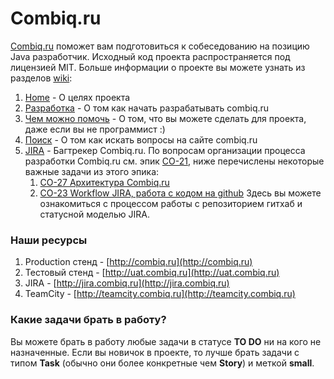# Сombiq.ru
[Combiq.ru](http://combiq.ru) поможет вам подготовиться к собеседованию на позицию Java разработчик. Исходный код проекта распространяется под лицензией MIT. Больше информации о проекте вы можете узнать из разделов [wiki](https://github.com/atott/combiq/wiki):

1. [Home](https://github.com/atott/combiq/wiki) - О целях проекта
2. [Разработка](https://github.com/atott/combiq/wiki/%D0%A0%D0%B0%D0%B7%D1%80%D0%B0%D0%B1%D0%BE%D1%82%D0%BA%D0%B0) - О том как начать разрабатывать combiq.ru
3. [Чем можно помочь](https://github.com/atott/combiq/wiki/%D0%A7%D0%B5%D0%BC-%D0%BC%D0%BE%D0%B6%D0%BD%D0%BE-%D0%BF%D0%BE%D0%BC%D0%BE%D1%87%D1%8C) - О том, что вы можете сделать для проекта, даже если вы не программист :)
4. [Поиск](https://github.com/atott/combiq/wiki/%D0%9F%D0%BE%D0%B8%D1%81%D0%BA) - О том как искать вопросы на сайте combiq.ru
5. [JIRA](http://jira.combiq.ru) - Багтрекер Combiq.ru. По вопросам организации процесса разработки Combiq.ru см. эпик [CO-21](http://jira.combiq.ru/browse/CO-21), ниже перечислены некоторые важные задачи из этого эпика:
    1. [CO-27 Архитектура Combiq.ru](http://jira.combiq.ru/browse/CO-27)
    2. [CO-23 Workflow JIRA, работа с кодом на github](http://jira.combiq.ru/browse/CO-23) Здесь вы можете ознакомиться с процессом работы с репозиторием гитхаб и статусной моделью JIRA.

### Наши ресурсы

1. Production стенд - [http://combiq.ru](http://combiq.ru)
2. Тестовый стенд - [http://uat.combiq.ru](http://uat.combiq.ru)
3. JIRA - [http://jira.combiq.ru](http://jira.combiq.ru)
4. TeamCity - [http://teamcity.combiq.ru](http://teamcity.combiq.ru)

### Какие задачи брать в работу?

Вы можете брать в работу любые задачи в статусе **TO DO** ни на кого не назначенные. Если вы новичок в проекте, то лучше брать задачи с типом **Task** (обычно они более конкретные чем **Story**) и меткой **small**.
